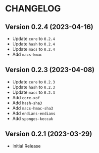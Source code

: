 # CHANGELOG

## Version 0.2.4 (2023-04-16)
 - Update `core` to `0.2.4`
 - Update `hash` to `0.2.4`
 - Update `macs` to `0.2.4`
 - Add `macs-kmac`

## Version 0.2.3 (2023-04-08)
 - Update `core` to `0.2.3`
 - Update `hash` to `0.2.3`
 - Update `macs` to `0.2.3`
 - Add `core-xof`
 - Add `hash-sha3`
 - Add `macs-hmac-sha3`
 - Add `endians-endians`
 - Add `sponges-keccak`

## Version 0.2.1 (2023-03-29)
 - Initial Release
